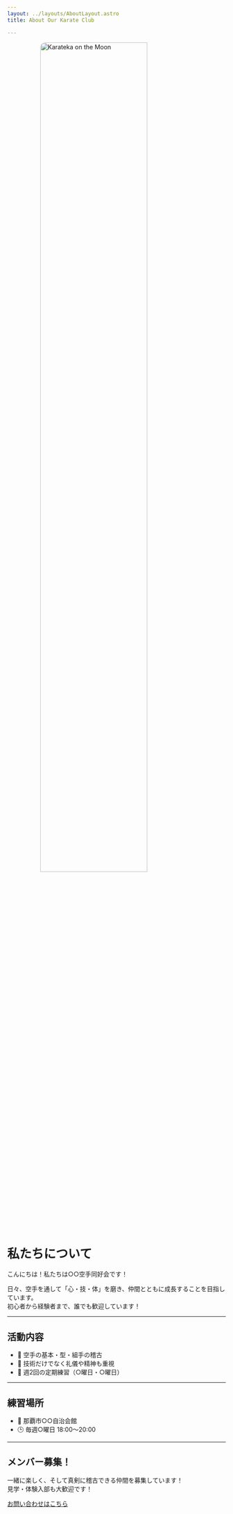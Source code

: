 ```yaml
---
layout: ../layouts/AboutLayout.astro
title: About Our Karate Club

---
```


<div>
  <img src="/assets/karateka_on_moon_16_9.jpg" alt="Karateka on the Moon" style="width: 70%; max-width: 500px; height: auto; display: block; margin: 0 auto; border-radius: 12px;">
</div>


# 私たちについて

こんにちは！私たちは○○空手同好会です！

日々、空手を通して「心・技・体」を磨き、仲間とともに成長することを目指しています。  
初心者から経験者まで、誰でも歓迎しています！

---
## 活動内容
- 🥋 空手の基本・型・組手の稽古
- 💬 技術だけでなく礼儀や精神も重視
- 📅 週2回の定期練習（○曜日・○曜日）


---
## 練習場所
- 📍 那覇市○○自治会館
- 🕒 毎週○曜日 18:00～20:00

---
## メンバー募集！
一緒に楽しく、そして真剣に稽古できる仲間を募集しています！  
見学・体験入部も大歓迎です！

[お問い合わせはこちら](/contact)
